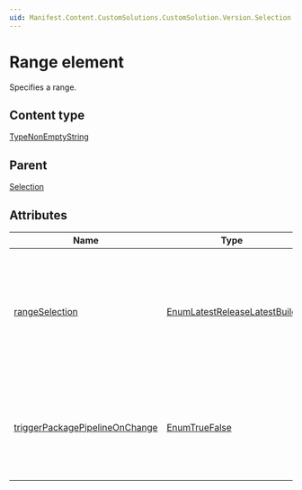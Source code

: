 ```yaml
---
uid: Manifest.Content.CustomSolutions.CustomSolution.Version.Selection.Range
---
```


# Range element

Specifies a range.

## Content type

[TypeNonEmptyString](xref:Manifest-TypeNonEmptyString)

## Parent

[Selection](xref:Manifest.Content.CustomSolutions.CustomSolution.Version.Selection)

## Attributes

|Name|Type|Required|Description|
|--- |--- |--- |--- |
|[rangeSelection](xref:Manifest.Content.CustomSolutions.CustomSolution.Version.Selection.Range-rangeSelection)|[EnumLatestReleaseLatestBuild](xref:Manifest-EnumLatestReleaseLatestBuild)|Yes|Specifies whether the last version of the range (if used) should be a release or if it can be a development (build) version.|
|[triggerPackagePipelineOnChange](xref:Manifest.Content.CustomSolutions.CustomSolution.Version.Selection.Range-triggerPackagePipelineOnChange )|[EnumTrueFalse](xref:Manifest-EnumTrueFalse)|Yes|Specifies whether a change on this items should trigger the package pipeline chain.|
